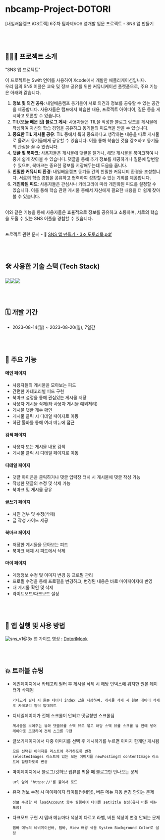 # nbcamp-Project-DOTORI
[내일배움캠프 iOS트랙] 6주차 팀과제/iOS 앱개발 입문 프로젝트 - SNS 앱 만들기
<br><br><br><br>

## 🧑🏻‍💻 프로젝트 소개
"SNS 앱 프로젝트"<p> 
이 프로젝트는 Swift 언어를 사용하여 Xcode에서 개발한 애플리케이션입니다. <br>
우리 팀의 SNS 어플은 교육 및 정보 공유를 위한 커뮤니케이션 플랫폼으로, 주요 기능은 아래와 같습니다.
1. **정보 및 의견 공유**: 내일배움캠프 동기들이 서로 의견과 정보를 공유할 수 있는 공간을 제공합니다. 사용자들은 캠프에서 학습한 내용, 프로젝트 아이디어, 질문 등을 게시하고 토론할 수 있습니다.
2. **TIL(오늘 배운 것) 블로그 게시**: 사용자들은 TIL을 작성한 블로그 링크를 게시물에 작성하여 자신의 학습 경험을 공유하고 동기들의 피드백을 받을 수 있습니다.
3. **중요한 TIL 게시물 공유**: TIL 중에서 특히 중요하다고 생각하는 내용을 따로 게시물로 올려서 동기들에게 공유할 수 있습니다. 이를 통해 학습한 것을 강조하고 동기들의 관심을 끌 수 있습니다.
4. **댓글 및 북마크**: 사용자들은 게시물에 댓글을 달거나, 해당 게시물을 북마크하여 나중에 쉽게 찾아볼 수 있습니다. 댓글을 통해 추가 정보를 제공하거나 질문에 답변할 수 있으며, 북마크는 중요한 정보를 저장해두는데 도움을 줍니다.
5. **친밀한 커뮤니티 환경**: 내일배움캠프 동기들 간의 친밀한 커뮤니티 환경을 조성합니다. 서로의 학습 경험을 공유하고 협력하여 성장할 수 있는 기회를 제공합니다.
6. **개인화된 피드**: 사용자들은 관심사나 카테고리에 따라 개인화된 피드를 설정할 수 있습니다. 이를 통해 학습 관련 게시물 중에서 자신에게 필요한 내용을 더 쉽게 찾아볼 수 있습니다.
<br>
이와 같은 기능을 통해 사용자들은 효율적으로 정보를 공유하고 소통하며, 서로의 학습을 도울 수 있는 SNS 어플을 경험할 수 있습니다. <br><br>

프로젝트 관련 문서 - 🔗 [SNS 앱 만들기 - 3조 도토리묵.pdf](https://github.com/anfgbwl/DOTORI/files/12391316/SNS.-.3.pdf)

<br><br>

## 🛠️ 사용한 기술 스택 (Tech Stack)
<img src="https://img.shields.io/badge/Swift-F05138?style=for-the-badge&logo=Swift&logoColor=white"><img src="https://img.shields.io/badge/GitHub-181717?style=for-the-badge&logo=github&logoColor=white"><img src="https://img.shields.io/badge/Slack-4A154B?style=for-the-badge&logo=slack&logoColor=white">

<br><br>

## 🗓️ 개발 기간
* 2023-08-14(월) ~ 2023-08-20(일), 7일간

<br><br>

## 📌 주요 기능
#### 메인 페이지
- 사용자들의 게시물을 모아보는 피드
- 간편한 카테고리별 피드 구현
- 북마크 설정을 통해 관심있는 게시물 저장
- 사용자 게시물 삭제(타 사용자 게시물 예외처리)
- 게시물 댓글 개수 확인
- 게시물 클릭 시 디테일 페이지로 이동
- 하단 툴바를 통해 여러 메뉴에 접근
#### 검색 페이지
- 사용자 또는 게시물 내용 검색
- 게시물 클릭 시 디테일 페이지로 이동
#### 디테일 페이지
- 댓글 아이콘을 클릭하거나 댓글 입력창 터치 시 게시물에 댓글 작성 가능 
- 작성한 댓글의 수정 및 삭제 가능
- 북마크 및 게시물 공유
#### 글쓰기 페이지
- 사진 첨부 및 수정(삭제)
- 글 작성 가이드 제공
#### 북마크 페이지
- 저장한 게시물을 모아보는 피드
- 북마크 해제 시 피드에서 삭제
#### 마이 페이지
- 계정정보 수정 및 이미지 변경 등 프로필 관리
- 프로필 수정을 통해 프로필을 변경하고, 변경된 내용은 바로 마이페이지에 반영
- 내 게시물 확인 및 삭제
- 라이트모드/다크모드 설정


<br><br>

## 🧐 앱 실행 및 사용 방법
![sns_v1@3x](https://github.com/anfgbwl/DOTORI/assets/53863005/3ddf32d4-8cfa-4fae-9b3c-5c4dbbdd1eaf)
앱 가이드 영상 : [DotoriMook](https://drive.google.com/file/d/1gSEzXrHzWkupecu_dx-1c6vE_HVLqcb3/view?usp=sharing, "App Guide link")


<br><br>

## 💥 트러블 슈팅
- 메인페이지에서 카테고리 필터 후 게시물 삭제 시 해당 인덱스에 위치한 원본 데이터가 삭제됨
  ```
  카테고리 필터 시 원본 데이터 index 값을 저장하여, 게시물 삭제 시 원본 데이터 삭제 후 카테고리 필터 업데이트
  ```
- 디테일페이지가 전체 스크롤이 안되고 댓글창만 스크롤됨
  ```
  게시글을 보여주는 뷰와 댓글뷰를 스택 뷰로 묶고 해당 스택 뷰를 스크롤 뷰 안에 넣어 레이아웃 조정하여 전체 스크롤 구현
  ```
- 글쓰기페이지에서 다중 이미지를 선택 후 게시하기를 누르면 이미지 한개만 게시됨
  ```
  모든 선택된 이미지를 리스트에 추가하도록 변경
  selectedImages 리스트에 있는 모든 이미지를 newPosting의 contentImage 리스트에 할당하도록 변경
  ```
- 마이페이지에서 블로그/깃허브 웹뷰를 띄울 때 블로그만 안나오는 문제
  ```
  url 앞에 'https://'를 붙여서 로드
  ```
- 유저 정보 수정 시 마이페이지 타이틀(닉네임), 버튼 메뉴 자동 변경 안되는 문제
  ```
  정보 수정할 때 loadAccount 함수 실행하여 타이틀 setTitle 설정(유저 버튼 메뉴 포함)
  ```
- 다크모드 구현 시 탭바 메뉴마다 색상이 다르고 라벨, 버튼 색상이 변경 안되는 문제
  ```
  탭바 메뉴의 네비게이션바, 탭바, View 배경 색을 System Background Color로 설정
  ```
